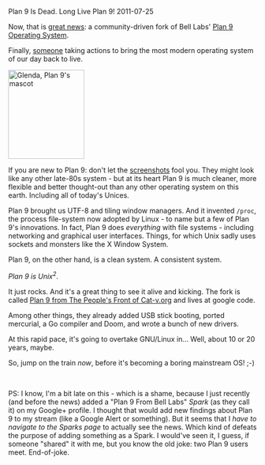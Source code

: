 Plan 9 Is Dead. Long Live Plan 9!
2011-07-25

Now, that is <a href="http://www.sdtimes.com/link/35742">great news</a>: a community-driven fork of Bell Labs' <a href="http://en.wikipedia.org/wiki/Plan_9_from_Bell_Labs">Plan 9 Operating System</a>.

Finally, <a href="http://cat-v.org/">someone</a> taking actions to bring the most modern operating system of our day back to live.

<img class="size-full wp-image-388  " title="Glenda, Plan 9's mascot" src="http://r-wos.org/media/plan9bunnysmblack.jpg" alt="Glenda, Plan 9's mascot" width="154" height="180" />

If you are new to Plan 9: don't let the <a href="http://cm.bell-labs.com/plan9/img/screenshot.gif">screenshots</a> fool you. They might look like any other late-80s system - but at its heart Plan 9 is much cleaner, more flexible and better thought-out than any other operating system on this earth. Including all of today's Unices.

Plan 9 brought us UTF-8 and tiling window managers. And it invented `/proc`, the process file-system now adopted by Linux - to name but a few of Plan 9's innovations. In fact, Plan 9 does *everything* with file systems - including networking and graphical user interfaces. Things, for which Unix sadly uses sockets and monsters like the X Window System.

Plan 9, on the other hand, is a clean system. A consistent system.

*Plan 9 is Unix<sup>2</sup>*.

It just rocks. And it's a great thing to see it alive and kicking. The fork is called <a href="http://code.google.com/p/plan9front/">Plan 9 from The People's Front of Cat-v.org</a> and lives at google code.

Among other things, they already added USB stick booting, ported mercurial, a Go compiler and Doom, and wrote a bunch of new drivers.

At this rapid pace, it's going to overtake GNU/Linux in... Well, about 10 or 20 years, maybe.

So, jump on the train *now*, before it's becoming a boring mainstream OS! ;-)

 

PS: I know, I'm a bit late on this - which is a shame, because I just recently (and before the news) added a "Plan 9 From Bell Labs" *Spark* (as they call it) on my Google+ profile. I thought that would add new findings about Plan 9 to my stream (like a Google Alert or something). But it seems that I *have to navigate to the Sparks page* to actually see the news. Which kind of defeats the purpose of adding something as a Spark. I would've seen it, I guess, if someone "shared" it with me, but you know the old joke: two Plan 9 users meet. End-of-joke.